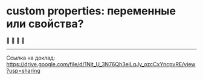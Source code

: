 # custom properties: переменные или свойства?
:woman: :honeybee: :ear_of_rice: :saxophone:

---
Ссылка на доклад: https://drive.google.com/file/d/1Nit_U_3N76Qh3eiLqJy_ozcCxYncpvRE/view?usp=sharing
